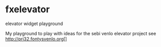 # fxelevator
elevator widget playground

My playground to play with ideas for the sebi venlo elevator project
see http://prj32.fontysvenlo.org[]
